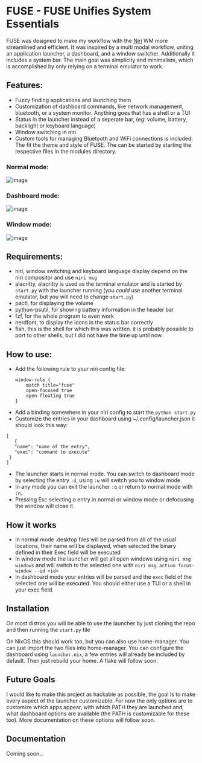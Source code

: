 # FUSE - FUSE Unifies System Essentials
FUSE was designed to make my workflow with the [Niri](https://github.com/yalter/niri) WM more streamlined and efficient. It was inspired by a multi modal workflow, uniting an application launcher, a dashboard, and a window switcher. Additionally it includes a system bar. The main goal was simplicity and minimalism, which is accomplished by only relying on a terminal emulator to work.

## Features:
 - Fuzzy finding applications and launching them
 - Customization of dashboard commands, like network management, bluetooth, or a system monitor. Anything goes that has a shell or a TUI
 - Status in the launcher instead of a seperate bar, (eg: volume, battery, backlight or keyboard language)
 - Window switching in niri
 - Custom tools for managing Bluetooth and WiFi connections is included. The fit the theme and style of FUSE. The can be started by starting the respective files in the modules directory.

### Normal mode:
![image](https://github.com/user-attachments/assets/e6cb6053-d83e-4861-a44b-1a7244e94dec)

### Dashboard mode:
![image](https://github.com/user-attachments/assets/ff06e4b8-7934-4751-a369-c6e6b1e7b8fa)

### Window mode:
![image](https://github.com/user-attachments/assets/7f59e193-4eb1-40f6-922b-1adbe0f84d8e)


## Requirements:
 - niri, window switching and keyboard language display depend on the niri compositor and use `niri msg`
 - alacritty, alacritty is used as the terminal emulator and is started by `start.py` with the launcher running (you _could_ use another terminal emulator, but you will need to change `start.py`)
 - pactl, for displaying the volume
 - python-psutil, for showing battery information in the header bar
 - fzf, for the whole program to even work
 - nerdfont, to display the icons in the status bar correctly
 - fish, this is the shell for which this was written. it is probably possible to port to other shells, but I did not have the time up until now.

## How to use:
 -  Add the following rule to your niri config file:
	```
	window-rule {
		match title="fuse"
		open-focused true
		open-floating true
	}
	```
 - Add a binding somewhere in your niri config to start the `python start.py`
 - Customize the entries in your dashboard using ~/.config/launcher.json it should look this way:
 ```
 [
 	{
  	"name": "name of the entry",
    "exec": "command to execute"
  }
 ]
 ```
 - The launcher starts in normal mode. You can switch to dashboard mode by selecting the entry `:d`, using `:w` will switch you to window mode
 - In any mode you can exit the launcher `:q` or return to normal mode with `:n`.
 - Pressing Esc selecting a entry in normal or window mode or defocusing the window will close it

## How it works
 - In normal mode .desktop files will be parsed from all of the usual locations, their name will be displayed, when selected the binary defined in their Exec field will be executed
 - In window mode the launcher will get all open windows using `niri msg windows` and will switch to the selected one with `niri msg action focus-window --id <id>`
 - In dashboard mode your entries will be parsed and the `exec` field of the selected one will be executed. You should either use a TUI or a shell in your exec field.

## Installation
On most distros you will be able to use the launcher by just cloning the repo and then running the `start.py` file

On NixOS this should work too, but you can also use home-manager. You can just import the two files into home-manager. You can configure the dashboard using `launcher.nix`, a few entries will already be included by default. Then just rebuild your home. A flake will follow soon.

## Future Goals
I would like to make this project as hackable as possible, the goal is to make every aspect of the launcher customizable. For now the only options are to customize which apps appear, with which PATH they are launched and, what dashboard options are available (the PATH is customizable for these too). More documentation on these options will follow soon.

## Documentation
Coming soon...
